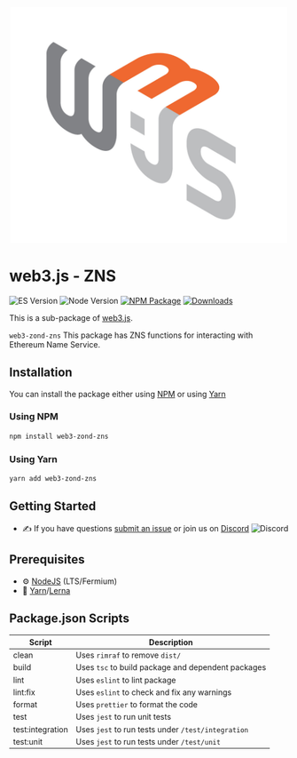 <p align="center">
  <img src="assets/logo/web3js.jpg" width="500" alt="web3.js" />
</p>

# web3.js - ZNS

![ES Version](https://img.shields.io/badge/ES-2020-yellow)
![Node Version](https://img.shields.io/badge/node-14.x-green)
[![NPM Package][npm-image]][npm-url]
[![Downloads][downloads-image]][npm-url]

This is a sub-package of [web3.js][repo].

`web3-zond-zns` This package has ZNS functions for interacting with Ethereum Name Service.

## Installation

You can install the package either using [NPM](https://www.npmjs.com/package/web3-zond-zns) or using [Yarn](https://yarnpkg.com/package/web3-zond-zns)

### Using NPM

```bash
npm install web3-zond-zns
```

### Using Yarn

```bash
yarn add web3-zond-zns
```

## Getting Started

-   :writing_hand: If you have questions [submit an issue](https://github.com/ChainSafe/web3.js/issues/new) or join us on [Discord](https://discord.gg/yjyvFRP)
    ![Discord](https://img.shields.io/discord/593655374469660673.svg?label=Discord&logo=discord)

## Prerequisites

-   :gear: [NodeJS](https://nodejs.org/) (LTS/Fermium)
-   :toolbox: [Yarn](https://yarnpkg.com/)/[Lerna](https://lerna.js.org/)

## Package.json Scripts

| Script           | Description                                        |
| ---------------- | -------------------------------------------------- |
| clean            | Uses `rimraf` to remove `dist/`                    |
| build            | Uses `tsc` to build package and dependent packages |
| lint             | Uses `eslint` to lint package                      |
| lint:fix         | Uses `eslint` to check and fix any warnings        |
| format           | Uses `prettier` to format the code                 |
| test             | Uses `jest` to run unit tests                      |
| test:integration | Uses `jest` to run tests under `/test/integration` |
| test:unit        | Uses `jest` to run tests under `/test/unit`        |

[docs]: https://docs.web3js.org/
[repo]: https://github.com/web3/web3.js/tree/4.x/packages/web3-zond-zns
[npm-image]: https://img.shields.io/github/package-json/v/web3/web3.js/4.x?filename=packages%2Fweb3-zond-zns%2Fpackage.json
[npm-url]: https://npmjs.org/package/web3-zond-zns
[downloads-image]: https://img.shields.io/npm/dm/web3-zond-zns?label=npm%20downloads
